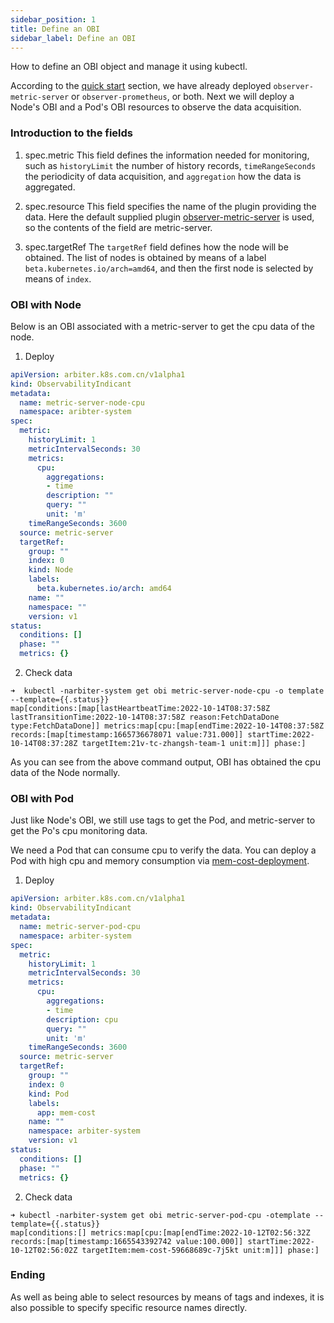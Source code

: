```yaml
---
sidebar_position: 1
title: Define an OBI
sidebar_label: Define an OBI
---
```

How to define an OBI object and manage it using kubectl.

According to the [quick start](../Quick%20Start/install.md) section, we have already deployed `observer-metric-server` or `observer-prometheus`, or both. 
Next we will deploy a Node's OBI and a Pod's OBI resources to observe the data acquisition.

### Introduction to the fields

1. spec.metric
This field defines the information needed for monitoring, such as `historyLimit` the number of history records, `timeRangeSeconds` the periodicity of data acquisition, and `aggregation` how the data is aggregated.

2. spec.resource
This field specifies the name of the plugin providing the data. Here the default supplied plugin [observer-metric-server](https://github.com/kube-arbiter/arbiter-plugins/observer-plugins/metric-server) is used, so the contents of the field are metric-server.

3. spec.targetRef
The `targetRef` field defines how the node will be obtained. The list of nodes is obtained by means of a label ` beta.kubernetes.io/arch=amd64`, and then the first node is selected by means of `index`.


### OBI with Node
Below is an OBI associated with a metric-server to get the cpu data of the node.

1. Deploy
```yaml
apiVersion: arbiter.k8s.com.cn/v1alpha1
kind: ObservabilityIndicant
metadata:
  name: metric-server-node-cpu
  namespace: aribter-system
spec:
  metric:
    historyLimit: 1
    metricIntervalSeconds: 30
    metrics:
      cpu:
        aggregations:
        - time
        description: ""
        query: ""
        unit: 'm'
    timeRangeSeconds: 3600
  source: metric-server
  targetRef:
    group: ""
    index: 0
    kind: Node
    labels:
      beta.kubernetes.io/arch: amd64
    name: ""
    namespace: ""
    version: v1
status:
  conditions: []
  phase: ""
  metrics: {}
```

2. Check data

```shell
➜  kubectl -narbiter-system get obi metric-server-node-cpu -o template --template={{.status}}
map[conditions:[map[lastHeartbeatTime:2022-10-14T08:37:58Z lastTransitionTime:2022-10-14T08:37:58Z reason:FetchDataDone type:FetchDataDone]] metrics:map[cpu:[map[endTime:2022-10-14T08:37:58Z records:[map[timestamp:1665736678071 value:731.000]] startTime:2022-10-14T08:37:28Z targetItem:21v-tc-zhangsh-team-1 unit:m]]] phase:]
```

As you can see from the above command output, OBI has obtained the cpu data of the Node normally.


### OBI with Pod

Just like Node's OBI, we still use tags to get the Pod, and metric-server to get the Po's cpu monitoring data.


We need a Pod that can consume cpu to verify the data. You can deploy a Pod with high cpu and memory consumption via [mem-cost-deployment](https://github.com/kube-arbiter/arbiter/manifests/example/mem-cost-deploy.yaml).

1. Deploy

```yaml
apiVersion: arbiter.k8s.com.cn/v1alpha1
kind: ObservabilityIndicant
metadata:
  name: metric-server-pod-cpu
  namespace: arbiter-system
spec:
  metric:
    historyLimit: 1
    metricIntervalSeconds: 30
    metrics:
      cpu:
        aggregations:
        - time
        description: cpu
        query: ""
        unit: 'm'
    timeRangeSeconds: 3600
  source: metric-server
  targetRef:
    group: ""
    index: 0
    kind: Pod
    labels:
      app: mem-cost
    name: ""
    namespace: arbiter-system
    version: v1
status:
  conditions: []
  phase: ""
  metrics: {}
```


2. Check data

```shell
➜ kubectl -narbiter-system get obi metric-server-pod-cpu -otemplate --template={{.status}}
map[conditions:[] metrics:map[cpu:[map[endTime:2022-10-12T02:56:32Z records:[map[timestamp:1665543392742 value:100.000]] startTime:2022-10-12T02:56:02Z targetItem:mem-cost-59668689c-7j5kt unit:m]]] phase:]
```

### Ending
As well as being able to select resources by means of tags and indexes, it is also possible to specify specific resource names directly.